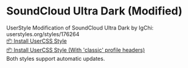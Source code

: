 # SoundCloud Ultra Dark (Modified)
UserStyle Modification of SoundCloud Ultra Dark by IgChi: userstyles.org/styles/176264 <br>
[📦 Install UserCSS Style](https://github.com/JunkiEDM/scultradark/raw/master/SC-UltraDark-MOD.user.css) <br>
[📦 Install UserCSS Style (With 'classic' profile headers)](https://github.com/JunkiEDM/scultradark/raw/master/SC-UltraDark-MOD_alt.user.css) <br>
Both styles support automatic updates.
